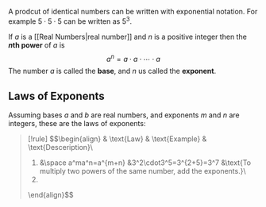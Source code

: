 A prodcut of identical numbers can be written with exponential notation. For example $5\cdot5\cdot5$ can be written as $5^3$.

If $a$ is a [[Real Numbers|real number]]  and $n$ is a positive integer then the **$n$th power** of $a$ is
$$a^n=a\cdot a\cdot \cdots \cdot a$$
The number $a$ is called the **base**, and $n$ us called the **exponent**.

## Laws of Exponents
Assuming bases $a$ and $b$ are real numbers, and  exponents $m$ and $n$ are integers, these are the laws of exponents:

>[!rule]
>$$\begin{align}
>& \text{Law} & \text{Example} & \text{Desceription}\\
>1. &\space a^ma^n=a^{m+n} &3^2\cdot3^5=3^{2+5}=3^7 &\text{To multiply two powers of the same number, add the exponents.}\\
>2. 
>\end{align}$$
